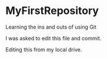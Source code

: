 # MyFirstRepository
Learning the ins and outs of using Git


I was asked to edit this file and commit.

Editing this from my local drive. 